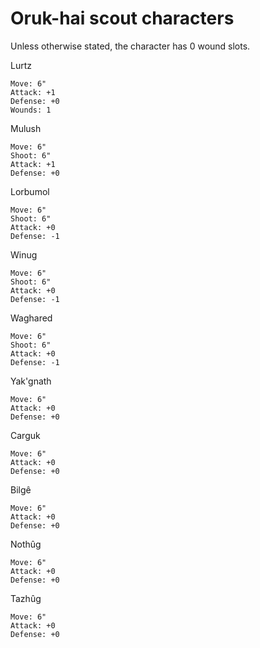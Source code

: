 # Oruk-hai scout characters
Unless otherwise stated, the character has 0 wound slots.

Lurtz
```
Move: 6"
Attack: +1
Defense: +0
Wounds: 1
```

Mulush
```
Move: 6"
Shoot: 6"
Attack: +1
Defense: +0
```

Lorbumol
```
Move: 6"
Shoot: 6"
Attack: +0
Defense: -1
```

Winug
```
Move: 6"
Shoot: 6"
Attack: +0
Defense: -1
```

Waghared
```
Move: 6"
Shoot: 6"
Attack: +0
Defense: -1
```

Yak'gnath
```
Move: 6"
Attack: +0
Defense: +0
```

Carguk
```
Move: 6"
Attack: +0
Defense: +0
```

Bilgê
```
Move: 6"
Attack: +0
Defense: +0
```

Nothûg
```
Move: 6"
Attack: +0
Defense: +0
```

Tazhûg
```
Move: 6"
Attack: +0
Defense: +0
```